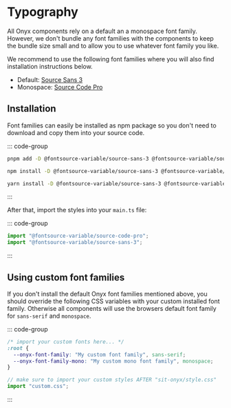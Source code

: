 # Typography

All Onyx components rely on a default an a monospace font family.
However, we don't bundle any font families with the components to keep the bundle size small and to allow you to use whatever font family you like.

We recommend to use the following font families where you will also find installation instructions below.

- Default: [Source Sans 3](https://fontsource.org/fonts/source-sans-3)
- Monospace: [Source Code Pro](https://fontsource.org/fonts/source-code-pro)

## Installation

Font families can easily be installed as npm package so you don't need to download and copy them into your source code.

::: code-group

```sh [pnpm]
pnpm add -D @fontsource-variable/source-sans-3 @fontsource-variable/source-code-pro
```

```sh [npm]
npm install -D @fontsource-variable/source-sans-3 @fontsource-variable/source-code-pro
```

```sh [yarn]
yarn install -D @fontsource-variable/source-sans-3 @fontsource-variable/source-code-pro
```

:::

After that, import the styles into your `main.ts` file:

::: code-group

```ts [main.ts]
import "@fontsource-variable/source-code-pro";
import "@fontsource-variable/source-sans-3";
```

:::

## Using custom font families

If you don't install the default Onyx font families mentioned above, you should override the following CSS variables with your custom installed font family.
Otherwise all components will use the browsers default font family for `sans-serif` and `monospace`.

::: code-group

```css [custom.css]
/* import your custom fonts here... */
:root {
  --onyx-font-family: "My custom font family", sans-serif;
  --onyx-font-family-mono: "My custom mono font family", monospace;
}
```

```ts [main.ts]
// make sure to import your custom styles AFTER "sit-onyx/style.css"
import "custom.css";
```

:::
